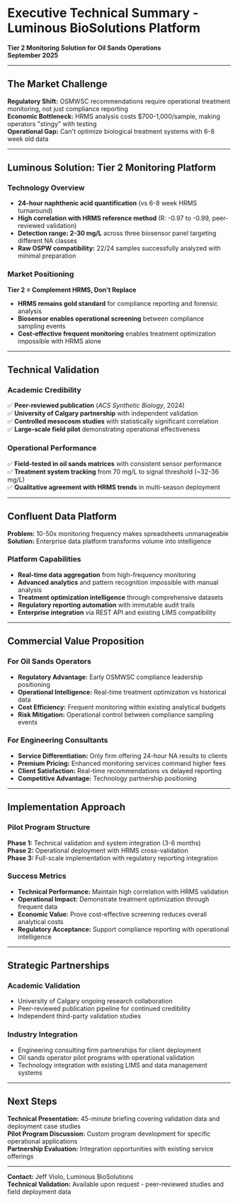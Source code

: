 # Executive Technical Summary - Luminous BioSolutions Platform

**Tier 2 Monitoring Solution for Oil Sands Operations**  
**September 2025**

---

## **The Market Challenge**

**Regulatory Shift:** OSMWSC recommendations require operational treatment monitoring, not just compliance reporting  
**Economic Bottleneck:** HRMS analysis costs $700-1,000/sample, making operators "stingy" with testing  
**Operational Gap:** Can't optimize biological treatment systems with 6-8 week old data  

---

## **Luminous Solution: Tier 2 Monitoring Platform**

### **Technology Overview**
- **24-hour naphthenic acid quantification** (vs 6-8 week HRMS turnaround)  
- **High correlation with HRMS reference method** (R: -0.97 to -0.99, peer-reviewed validation)
- **Detection range: 2-30 mg/L** across three biosensor panel targeting different NA classes
- **Raw OSPW compatibility:** 22/24 samples successfully analyzed with minimal preparation

### **Market Positioning**
**Tier 2 = Complement HRMS, Don't Replace**
- **HRMS remains gold standard** for compliance reporting and forensic analysis
- **Biosensor enables operational screening** between compliance sampling events  
- **Cost-effective frequent monitoring** enables treatment optimization impossible with HRMS alone

---

## **Technical Validation**

### **Academic Credibility**
✅ **Peer-reviewed publication** (*ACS Synthetic Biology*, 2024)  
✅ **University of Calgary partnership** with independent validation  
✅ **Controlled mesocosm studies** with statistically significant correlation  
✅ **Large-scale field pilot** demonstrating operational effectiveness  

### **Operational Performance**
✅ **Field-tested in oil sands matrices** with consistent sensor performance  
✅ **Treatment system tracking** from 70 mg/L to signal threshold (~32-36 mg/L)  
✅ **Qualitative agreement with HRMS trends** in multi-season deployment  

---

## **Confluent Data Platform**

**Problem:** 10-50x monitoring frequency makes spreadsheets unmanageable  
**Solution:** Enterprise data platform transforms volume into intelligence

### **Platform Capabilities**
- **Real-time data aggregation** from high-frequency monitoring
- **Advanced analytics** and pattern recognition impossible with manual analysis  
- **Treatment optimization intelligence** through comprehensive datasets
- **Regulatory reporting automation** with immutable audit trails
- **Enterprise integration** via REST API and existing LIMS compatibility

---

## **Commercial Value Proposition**

### **For Oil Sands Operators**
- **Regulatory Advantage:** Early OSMWSC compliance leadership positioning
- **Operational Intelligence:** Real-time treatment optimization vs historical data
- **Cost Efficiency:** Frequent monitoring within existing analytical budgets
- **Risk Mitigation:** Operational control between compliance sampling events

### **For Engineering Consultants**  
- **Service Differentiation:** Only firm offering 24-hour NA results to clients
- **Premium Pricing:** Enhanced monitoring services command higher fees
- **Client Satisfaction:** Real-time recommendations vs delayed reporting
- **Competitive Advantage:** Technology partnership positioning

---

## **Implementation Approach**

### **Pilot Program Structure**
**Phase 1:** Technical validation and system integration (3-6 months)  
**Phase 2:** Operational deployment with HRMS cross-validation  
**Phase 3:** Full-scale implementation with regulatory reporting integration  

### **Success Metrics**
- **Technical Performance:** Maintain high correlation with HRMS validation
- **Operational Impact:** Demonstrate treatment optimization through frequent data
- **Economic Value:** Prove cost-effective screening reduces overall analytical costs
- **Regulatory Acceptance:** Support compliance reporting with operational intelligence

---

## **Strategic Partnerships**

### **Academic Validation**
- University of Calgary ongoing research collaboration
- Peer-reviewed publication pipeline for continued credibility  
- Independent third-party validation studies

### **Industry Integration**
- Engineering consulting firm partnerships for client deployment
- Oil sands operator pilot programs with operational validation
- Technology integration with existing LIMS and data management systems

---

## **Next Steps**

**Technical Presentation:** 45-minute briefing covering validation data and deployment case studies  
**Pilot Program Discussion:** Custom program development for specific operational applications  
**Partnership Evaluation:** Integration opportunities with existing service offerings  

---

**Contact:** Jeff Violo, Luminous BioSolutions  
**Technical Validation:** Available upon request - peer-reviewed studies and field deployment data